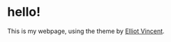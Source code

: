 # hello!
This is my webpage, using the theme by [Elliot Vincent](https://github.com/eliottvincent/bay).
